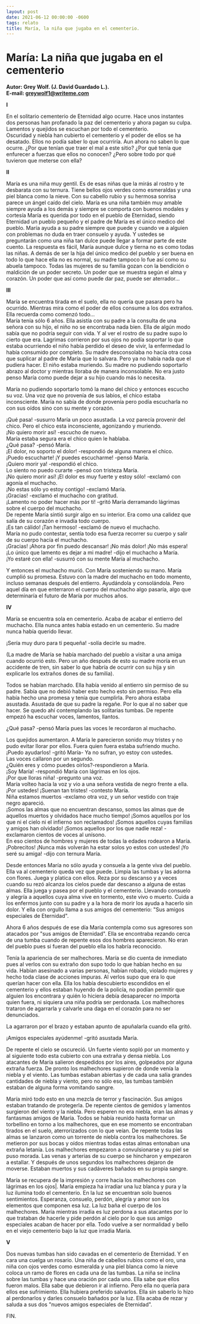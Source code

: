 ```yaml
---
layout: post
date: 2021-06-12 00:00:00 -0600
tags: relato
title: María, la niña que jugaba en el cementerio.
---
```


# María: La niña que jugaba en el cementerio

**Autor: Grey Wolf. (J. David Guardado L.).**  
**E-mail: greywolf1@writeme.com**

**I**

En el solitario cementerio de Eternidad algo ocurre. Hace unos
instantes dos personas han profanado la paz del cementerio y ahora
pagan su culpa. Lamentos y quejidos se escuchan por todo el cementerio.  
Oscuridad y niebla han cubierto el cementerio y el poder de ellos se ha
desatado. Ellos no podía saber lo que ocurriría. Aun ahora no saben lo
que ocurre. ¿Por que tenían que traer el mal a este sitio? ¿Por qué
tenía que enfurecer a fuerzas que ellos no conocen? ¿Pero sobre todo
por qué tuvieron que meterse con ella?

**II**

María es una niña muy gentil. Es de esas niñas que la mirás al rostro y
te desbarata con su ternura. Tiene bellos ojos verdes como esmeraldas y
una piel blanca como la nieve. Con su cabello rubio y su hermosa
sonrisa parece un ángel caído del cielo. María es una niña también muy
amable siempre ayuda a los demás y siempre se comporta con buenos
modales y cortesía María es querida por todo en el pueblo de Eternidad,
siendo Eternidad un pueblo pequeño y el padre de María es el único
medico del pueblo. María ayuda a su padre siempre que puede y cuando ve
a alguien con problemas no duda en traer consuelo y ayuda. Y ustedes se
preguntarán como una niña tan dulce puede llegar a formar parte de este
cuento. La respuesta es fácil, María aunque dulce y tierna no es como
todas las niñas. A demás de ser la hija del único medico del pueblo y
ser buena en todo lo que hace ella no es normal, su madre tampoco lo
fue así como su abuela tampoco. Todas las mujeres de su familia gozan
con la bendición o maldición de un poder secreto. Un poder que se
muestra según el alma y corazón. Un poder que así como puede dar paz,
puede ser aterrador...

**III**

María se encuentra tirada en el suelo, ella no quería que pasara pero
ha ocurrido. Mientras mira como el poder de ellos consume a los dos
extraños. Ella recuerda como comenzó todo...  
María tenía sólo 6 años. Ella asistía con su padre a la consulta de una
señora con su hijo, el niño no se encontraba nada bien. Ella de algún
modo sabía que no podría seguir con vida. Y al ver el rostro de su
padre supo lo cierto que era. Lagrimas corrieron por sus ojos no podía
soportar lo que estaba ocurriendo el niño había perdido el deseo de
vivir, la enfermedad lo había consumido por completo. Su madre
desconsolaba no hacía otra cosa que suplicar al padre de María que lo
salvara. Pero ya no había nada que el pudiera hacer. El niño estaba
muriendo. Su madre no pudiendo soportarlo abrazo al doctor y mientras
lloraba de manera inconsolable. No era justo penso María como puede
dejar a su hijo cuando más lo necesita.

María no pudiendo soportarlo tomó la mano del chico y entonces escucho
su voz. Una voz que no provenía de sus labios, el chico estaba
inconsciente. María no sabía de donde provenía pero podía escucharla no
con sus oídos sino con su mente y corazón.

¡Qué pasa! -susurro María un poco asustada. La voz parecía provenir del
chico. Pero el chico esta inconsciente, agonizando y muriendo.  
¡No quiero morir así! -escucho de nuevo.  
María estaba segura era el chico quien le hablaba.  
¿Qué pasa? -pensó María.  
¡El dolor, no soporto el dolor! -respondió de alguna manera el chico.  
¡Puedo escucharte! ¡Y puedes escucharme! -pensó María.  
¡Quiero morir ya! -respondió el chico.  
Lo siento no puedo curarte -pensó con tristeza María.  
¡No quiero morir así! ¡El dolor es muy fuerte y estoy sólo! -exclamó
con agonía el muchacho.  
¡No estas sólo yo estoy contigo! -exclamó María.  
¡Gracias! -exclamó el muchacho con gratitud.  
¡Lamento no poder hacer más por ti! -gritó María derramando lágrimas
sobre el cuerpo del muchacho.  
De repente María sintió surgir algo en su interior. Era como una
calidez que salía de su corazón e invadía todo cuerpo.  
¡Es tan cálido! ¡Tan hermoso! -exclamó de nuevo el muchacho.  
María no pudo contestar, sentía todo esa fuerza recorrer su cuerpo y
salir de su cuerpo hacía el muchacho.  
¡Gracias! ¡Ahora por fin puedo descansar! ¡No más dolor! ¡No más
espera! ¡Lo único que lamento es dejar a mi madre! -dijo el muchacho a
María.  
¡Yo estaré con ella! -susurró con su mente María al muchacho.

Y entonces el muchacho murió. Con María sosteniendo su mano. María
cumplió su promesa. Estuvo con la madre del muchacho en todo momento,
incluso semanas después del entierro. Ayudándola y consolándola. Pero
aquel día en que enterraron el cuerpo del muchacho algo pasaría, algo
que determinaría el futuro de María por muchos años.

**IV**

María se encuentra sola en cementerio. Acaba de acabar el entierro del
muchacho. Ella nunca antes había estado en un cementerio. Su madre
nunca había querido llevar.

¡Sería muy duro para ti pequeña! -solía decirle su madre.

(La madre de María se había marchado del pueblo a visitar a una amiga
cuando ocurrió esto. Pero un año después de esto su madre moría en un
accidente de tren, sin saber lo que habría de ocurrir con su hija y sin
explicarle los extraños dones de su familia).

Todos se habían marchado. Ella había venido al entierro sin permiso de
su padre. Sabía que no debió haber esto hecho esto sin permiso. Pero
ella había hecho una promesa y tenía que cumplirla. Pero ahora estaba
asustada. Asustada de que su padre la regañe. Por lo que al no saber
que hacer. Se quedo ahí contemplando las solitarias tumbas. De repente
empezó ha escuchar voces, lamentos, llantos.

¿Qué pasa? -pensó María pues las voces le recordaron al muchacho.

Los quejidos aumentaron. A María le parecieron sonido muy tristes y no
pudo evitar llorar por ellos. Fuera quien fuera estaba sufriendo mucho.  
¡Puedo ayudarlos! -gritó María- Ya no sufran, yo estoy con ustedes.  
Las voces callaron por un segundo.  
¿Quién eres y cómo puedes oírlos?-respondieron a María.  
¡Soy María! -respondió María con lágrimas en los ojos.  
¡Por que lloras niña! -pregunto una voz.  
María volteo hacia la voz y vio a una señora vestida de negro frente a
ella.  
¡Por ustedes! ¡Suenan tan tristes! -contesto María.  
Niña estamos muertos -exclamo otra voz, y un señor vestido con traje
negro apareció.  
¡Somos las almas que no encuentran descanso, somos las almas que de
aquellos muertos y olvidados hace mucho tiempo! ¡Somos aquellos por los
que ni el cielo ni el infierno son reclamados! ¡Somos aquellos cuyas
familias y amigos han olvidado! ¡Somos aquellos por los que nadie reza!
-exclamaron cientos de voces al unísono.  
En eso cientos de hombres y mujeres de todas la edades rodearon a
María.  
¡Pobrecitos! ¡Nunca más volverán ha estar solos yo estos con ustedes!
¡Yo seré su amiga! -dijo con ternura María.

Desde entonces María no sólo ayuda y consuela a la gente viva del
pueblo. Ella va al cementerio queda vez que puede. Limpia las tumbas y
las adorna con flores. Juega y platica con ellos. Reza por su descanso
y a veces cuando su rezó alcanza los cielos puede dar descanso a alguna
de estas almas. Ella juega y pasea por el pueblo y el cementerio.
Llevando consuelo y alegría a aquellos cuya alma vive en tormento, este
vivo o muerto. Cuida a los enfermos junto con su padre y a la hora de
morir los ayuda a hacerlo sin dolor. Y ella con orgullo llama a sus
amigos del cementerio: "Sus amigos especiales de Eternidad".

Ahora 6 años después de ese día María contempla como sus agresores son
atacados por "sus amigos de Eternidad". Ella se encontraba rezando
cerca de una tumba cuando de repente esos dos hombres aparecieron. No
eran del pueblo pues si fueran del pueblo ella los habría reconocido.

Tenía la apariencia de ser malhechores. María se dio cuenta de
inmediato pues al verlos con su extraño don supo todo lo que habían
hecho en su vida. Habían asesinado a varias personas, habían robado,
violado mujeres y hecho toda clase de acciones impuras. Al verlos supo
que era lo que querían hacer con ella. Ella los había descubierto
escondidos en el cementerio y ellos estaban huyendo de la policía, no
podían permitir que alguien los encontrara y quién lo hiciera debía
desaparecer no importa quien fuera, ni siquiera una niña podría ser
perdonada. Los malhechores trataron de agarrarla y calvarle una daga en
el corazón para no ser denunciados.

La agarraron por el brazo y estaban apunto de apuñalarla cuando ella
gritó.

¡Amigos especiales ayúdenme! -gritó asustada María.

De repente el cielo se oscureció. Un fuerte viento sopló por un momento
y al siguiente todo esta cubierto con una extraña y densa niebla. Los
atacantes de María salieron despedidos por los aires, golpeados por
alguna extraña fuerza. De pronto los malhechores supieron de donde
venía la niebla y el viento. Las tumbas estaban abiertas y de cada una
salía grandes cantidades de niebla y viento, pero no sólo eso, las
tumbas también estaban de alguna forma vomitando sangre.

María miró todo esto en una mezcla de terror y fascinación. Sus amigos
estaban tratando de protegerla. De repente cientos de gemidos y
lamentos surgieron del viento y la niebla. Pero esperen no era niebla,
eran las almas y fantasmas amigos de María. Todos se había reunido
hasta formar un torbellino en torno a los malhechores, que en ese
momento se encontraban tirados en el suelo, aterrorizados con lo que
veían. De repente todas las almas se lanzaron como un torrente de
niebla contra los malhechores. Se metieron por sus bocas y oídos
mientras todas estas almas entonaban una extraña letanía. Los
malhechores empezaron a convulsionarse y su piel se puso morada. Las
venas y arterias de su cuerpo se hincharon y empezaron a estallar. Y
después de unos segundos los malhechores dejaron de moverse. Estaban
muertos y sus cadáveres bañados en su propia sangre.

María se recupera de la impresión y corre hacia los malhechores con
lágrimas en los ojos|. María empieza ha irradiar una luz blanca y pura
y la luz ilumina todo el cementerio. En la luz se encuentran solo
buenos sentimientos. Esperanza, consuelo, perdón, alegría y amor son
los elementos que componen esa luz. La luz baña el cuerpo de los
malhechores. María mientras irradia es luz perdona a sus atacantes por
lo que trataban de hacerle y pide perdón al cielo por lo que sus amigo
especiales acaban de hacer por ella. Todo vuelve a ser normalidad y
bello en el viejo cementerio bajo la luz que irradia María.

**V**

Dos nuevas tumbas han sido cavadas en el cementerio de Eternidad. Y en
cara una cuelga un rosario. Una niña de cabellos rubios como el oro,
una niña con ojos verdes como esmeralda y una piel blanca como la nieve
coloca un ramo de flores en cada una de las tumbas. La niña se inclina
sobre las tumbas y hace una oración por cada uno. Ella sabe que ellos
fueron malos. Ella sabe que debieron ir al infierno. Pero ella no
quería para ellos ese sufrimiento. Ella hubiera preferido salvarlos.
Ella sin saberlo lo hizo al perdonarlos y darles consuelo bañados por
la luz. Ella acaba de rezar y saluda a sus dos "nuevos amigos
especiales de Eternidad".

FIN.
